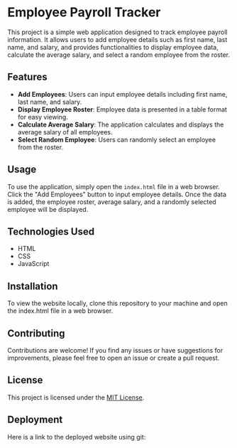 # Employee Payroll Tracker

This project is a simple web application designed to track employee payroll information. It allows users to add employee details such as first name, last name, and salary, and provides functionalities to display employee data, calculate the average salary, and select a random employee from the roster.

## Features

- **Add Employees**: Users can input employee details including first name, last name, and salary.
- **Display Employee Roster**: Employee data is presented in a table format for easy viewing.
- **Calculate Average Salary**: The application calculates and displays the average salary of all employees.
- **Select Random Employee**: Users can randomly select an employee from the roster.

## Usage

To use the application, simply open the `index.html` file in a web browser. Click the "Add Employees" button to input employee details. Once the data is added, the employee roster, average salary, and a randomly selected employee will be displayed.

## Technologies Used

- HTML
- CSS
- JavaScript

## Installation

To view the website locally, clone this repository to your machine and open the index.html file in a web browser.

## Contributing

Contributions are welcome! If you find any issues or have suggestions for improvements, please feel free to open an issue or create a pull request.

## License

This project is licensed under the [MIT License](LICENSE).

## Deployment 
Here is a link to the deployed website using git:

